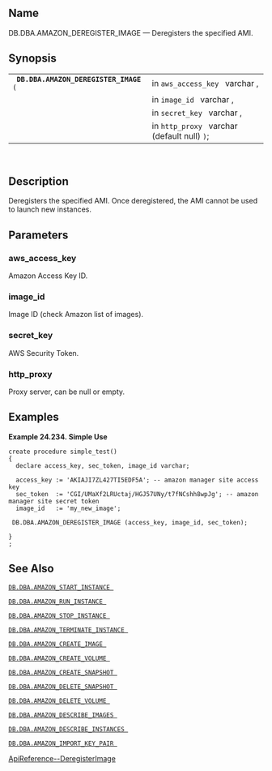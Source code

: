 <div id="fn_amazon_deregister_image" class="refentry">

<div class="titlepage">

</div>

<div class="refnamediv">

## Name

DB.DBA.AMAZON_DEREGISTER_IMAGE — Deregisters the specified AMI.

</div>

<div class="refsynopsisdiv">

## Synopsis

<div id="fsyn_amazon_deregister_image" class="funcsynopsis">

|                                             |                                              |
|---------------------------------------------|----------------------------------------------|
| ` `**`DB.DBA.AMAZON_DEREGISTER_IMAGE`**` (` | in `aws_access_key ` varchar ,               |
|                                             | in `image_id ` varchar ,                     |
|                                             | in `secret_key ` varchar ,                   |
|                                             | in `http_proxy ` varchar (default null) `)`; |

<div class="funcprototype-spacer">

 

</div>

</div>

</div>

<div id="desc_amazon_deregister_image" class="refsect1">

## Description

Deregisters the specified AMI. Once deregistered, the AMI cannot be used
to launch new instances.

</div>

<div id="params_amazon_deregister_image" class="refsect1">

## Parameters

<div id="id97948" class="refsect2">

### aws_access_key

Amazon Access Key ID.

</div>

<div id="id97951" class="refsect2">

### image_id

Image ID (check Amazon list of images).

</div>

<div id="id97954" class="refsect2">

### secret_key

AWS Security Token.

</div>

<div id="id97957" class="refsect2">

### http_proxy

Proxy server, can be null or empty.

</div>

</div>

<div id="examples_amazon_deregister_image" class="refsect1">

## Examples

<div id="ex_amazon_deregister_image" class="example">

**Example 24.234. Simple Use**

<div class="example-contents">

``` programlisting
create procedure simple_test()
{
  declare access_key, sec_token, image_id varchar;

  access_key := 'AKIAJI7ZL427TI5EDF5A'; -- amazon manager site access key
  sec_token  := 'CGI/UMaXf2LRUctaj/HGJ57UNy/t7fNCshh8wpJg'; -- amazon manager site secret token
  image_id   := 'my_new_image';

 DB.DBA.AMAZON_DEREGISTER_IMAGE (access_key, image_id, sec_token);

}
;
```

</div>

</div>

  

</div>

<div id="seealso_amazon_deregister_image" class="refsect1">

## See Also

<a href="fn_amazon_start_instance.html" class="link"
title="DB.DBA.AMAZON_START_INSTANCE"><code
class="function">DB.DBA.AMAZON_START_INSTANCE </code></a>

<a href="fn_amazon_run_instance.html" class="link"
title="DB.DBA.AMAZON_RUN_INSTANCE"><code
class="function">DB.DBA.AMAZON_RUN_INSTANCE </code></a>

<a href="fn_amazon_stop_instance.html" class="link"
title="DB.DBA.AMAZON_STOP_INSTANCE"><code
class="function">DB.DBA.AMAZON_STOP_INSTANCE </code></a>

<a href="fn_amazon_terminate_instance.html" class="link"
title="DB.DBA.AMAZON_TERMINATE_INSTANCE"><code
class="function">DB.DBA.AMAZON_TERMINATE_INSTANCE </code></a>

<a href="fn_amazon_create_image.html" class="link"
title="DB.DBA.AMAZON_CREATE_IMAGE"><code
class="function">DB.DBA.AMAZON_CREATE_IMAGE </code></a>

<a href="fn_amazon_create_volume.html" class="link"
title="DB.DBA.AMAZON_CREATE_VOLUME"><code
class="function">DB.DBA.AMAZON_CREATE_VOLUME </code></a>

<a href="fn_amazon_create_snapshot.html" class="link"
title="DB.DBA.AMAZON_CREATE_SNAPSHOT"><code
class="function">DB.DBA.AMAZON_CREATE_SNAPSHOT </code></a>

<a href="fn_amazon_delete_snapshot.html" class="link"
title="DB.DBA.AMAZON_DELETE_SNAPSHOT"><code
class="function">DB.DBA.AMAZON_DELETE_SNAPSHOT </code></a>

<a href="fn_amazon_delete_volume.html" class="link"
title="DB.DBA.AMAZON_DELETE_VOLUME"><code
class="function">DB.DBA.AMAZON_DELETE_VOLUME </code></a>

<a href="fn_amazon_describe_images.html" class="link"
title="DB.DBA.AMAZON_DESCRIBE_IMAGES"><code
class="function">DB.DBA.AMAZON_DESCRIBE_IMAGES </code></a>

<a href="fn_amazon_describe_instances.html" class="link"
title="DB.DBA.AMAZON_DESCRIBE_INSTANCES"><code
class="function">DB.DBA.AMAZON_DESCRIBE_INSTANCES </code></a>

<a href="fn_amazon_import_key_pair.html" class="link"
title="DB.DBA.AMAZON_IMPORT_KEY_PAIR"><code
class="function">DB.DBA.AMAZON_IMPORT_KEY_PAIR </code></a>

<a
href="http://docs.aws.amazon.com/AWSEC2/latest/APIReference/ApiReference-query-DeregisterImage.html"
class="ulink" target="_top">ApiReference--DeregisterImage</a>

</div>

</div>
